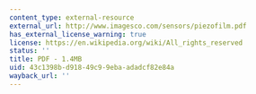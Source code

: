 ```yaml
---
content_type: external-resource
external_url: http://www.imagesco.com/sensors/piezofilm.pdf
has_external_license_warning: true
license: https://en.wikipedia.org/wiki/All_rights_reserved
status: ''
title: PDF - 1.4MB
uid: 43c1398b-d918-49c9-9eba-adadcf82e84a
wayback_url: ''
---
```

